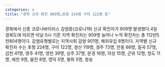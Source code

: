 ```yaml
---
categories: a
title: "경북 신규 확진 909명…포항 224명 구미 122명 등"
---
```

경북에서 신종 코로나바이러스 감염증(코로나19) 신규 확진자가 909명 발생했다.4일 경북도에 따르면 이날 0시 기준 지역 확진자는 909명 늘어나 누적 확진자는 총 112만5천804명이다. 감염유형별로는 지역사회 감염 901명, 해외유입 8명이다. 지역별 신규 확진자 수는 포항 224명, 구미 122명, 경산 119명, 경주 73명, 안동 66명, 칠곡 57명, 김천 41명, 영주 41명, 영천 39명, 상주 37명, 문경 16명, 의성 15명, 군위 12명, 청도 11명, 예천 9명, 울진 8명, 영덕 5명, 봉화 5명, 청송